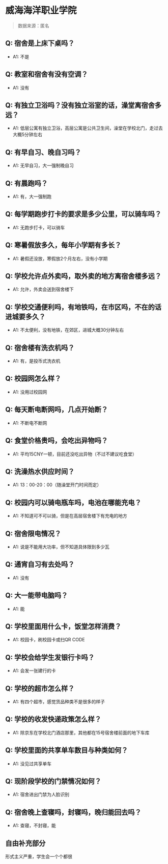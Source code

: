 # 威海海洋职业学院

> 数据来源：匿名

## Q: 宿舍是上床下桌吗？

- A1: 不是

## Q: 教室和宿舍有没有空调？

- A1: 没有

## Q: 有独立卫浴吗？没有独立浴室的话，澡堂离宿舍多远？

- A1: 低层公寓有独立卫浴，高层公寓是公共卫生间，澡堂在学校北门，走过去大概5分钟左右

## Q: 有早自习、晚自习吗？

- A1: 无早自习，大一强制晚自习

## Q: 有晨跑吗？

- A1: 有，大一强制跑

## Q: 每学期跑步打卡的要求是多少公里，可以骑车吗？

- A1: 无跑步打卡，可以骑车

## Q: 寒暑假放多久，每年小学期有多长？

- A1: 暑假还没放，寒假放2个月左右，没有小学期

## Q: 学校允许点外卖吗，取外卖的地方离宿舍楼多远？

- A1: 允许，外卖会送到宿舍楼下

## Q: 学校交通便利吗，有地铁吗，在市区吗，不在的话进城要多久？

- A1: 不太便利，没有地铁，在郊区，进城大概30分钟左右

## Q: 宿舍楼有洗衣机吗？

- A1: 有，是投币式洗衣机

## Q: 校园网怎么样？

- A1: 没用过校园网

## Q: 每天断电断网吗，几点开始断？

- A1: 不断电不断网

## Q: 食堂价格贵吗，会吃出异物吗？

- A1: 平均15CNY一顿，目前还没吃出异物（不过不建议吃食堂）

## Q: 洗澡热水供应时间？

- A1: 13：00-20：00（随澡堂开门时间而定）

## Q: 校园内可以骑电瓶车吗，电池在哪能充电？

- A1: 不知道可不可以骑，但是在高层宿舍楼下有充电的地方

## Q: 宿舍限电情况？

- A1: 说是不能用大功率，但不知道具体限到多少瓦

## Q: 通宵自习有去处吗？

- A1: 没有

## Q: 大一能带电脑吗？

- A1: 能

## Q: 学校里面用什么卡，饭堂怎样消费？

- A1: 校园卡，刷校园卡或扫QR CODE

## Q: 学校会给学生发银行卡吗？

- A1: 会发一张建行的卡

## Q: 学校的超市怎么样？

- A1: 有四个超市，感觉货品种类不是很多的样子

## Q: 学校的收发快递政策怎么样？

- A1: 除京东在学校北门酒店那里，其他都在15号宿舍楼前面的地下车库

## Q: 学校里面的共享单车数目与种类如何？

- A1: 没见过共享单车

## Q: 现阶段学校的门禁情况如何？

- A1: 宿舍进出门禁为人脸识别

## Q: 宿舍晚上查寝吗，封寝吗，晚归能回去吗？

- A1: 查寝，不封寝，能

## 自由补充部分

形式主义严重，学生会一个个都很